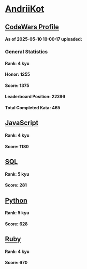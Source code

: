 # [AndriiKot](https://www.codewars.com/users/AndriiKot)

## [CodeWars Profile](https://www.codewars.com/users/AndriiKot)

#### As of 2025-05-10 10:00:17 uploaded:

### General Statistics

#### Rank: 4 kyu

#### Honor: 1255

#### Score: 1375

#### Leaderboard Position: 22396

#### Total Completed Kata: 465



## [JavaScript](https://github.com/AndriiKot/JavaScript__CodeWars)

#### Rank: 4 kyu

#### Score: 1180


## [SQL](https://github.com/AndriiKot/SQL__CodeWars)

#### Rank: 5 kyu

#### Score: 281


## [Python](https://github.com/AndriiKot/Python__CodeWars)

#### Rank: 5 kyu

#### Score: 628


## [Ruby](https://github.com/AndriiKot/Ruby__CodeWars)

#### Rank: 4 kyu

#### Score: 670

